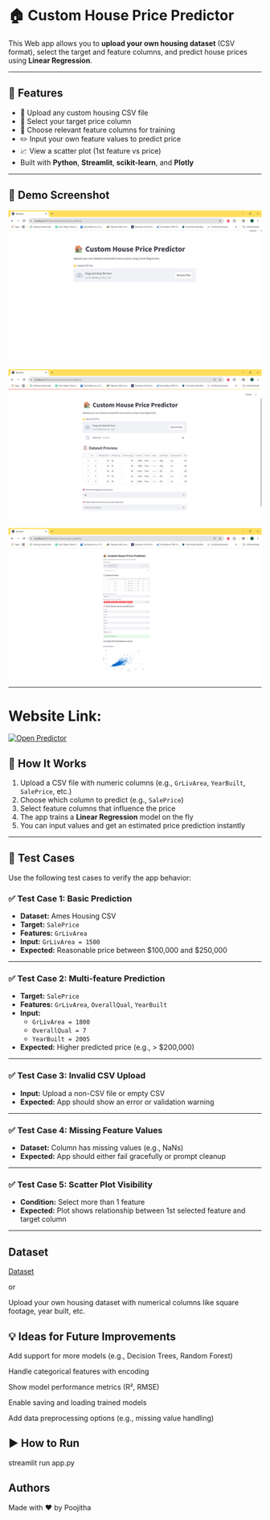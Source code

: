 # 🏠 Custom House Price Predictor

This Web app allows you to **upload your own housing dataset** (CSV format), select the target and feature columns, and predict house prices using **Linear Regression**.

---

## 🚀 Features

- 📂 Upload any custom housing CSV file
- 🎯 Select your target price column
- 📌 Choose relevant feature columns for training
- ✏️ Input your own feature values to predict price
- 📈 View a scatter plot (1st feature vs price)
- Built with **Python**, **Streamlit**, **scikit-learn**, and **Plotly**

---

## 📸 Demo Screenshot

![App Screenshot](https://github.com/PoojithaAlam/Custom-House-Price-Predictor/blob/75e1ac2d30d3f902564149a9e457b8dbcf263416/Custom%20House.png)


![App Screenshot](https://github.com/PoojithaAlam/Custom-House-Price-Predictor/blob/75e1ac2d30d3f902564149a9e457b8dbcf263416/Custom%20House1.png)


![App Screenshot](https://github.com/PoojithaAlam/Custom-House-Price-Predictor/blob/75e1ac2d30d3f902564149a9e457b8dbcf263416/Custom%20House2.png)

---
# Website Link:

<p align="left">
  <a href="https://custom-house-price-predictor-a.streamlit.app/" target="_blank">
    <img src="https://img.shields.io/badge/Open%20Predictor-Streamlit-brightgreen?logo=streamlit" alt="Open Predictor">
  </a>
</p>

## 🧠 How It Works

1. Upload a CSV file with numeric columns (e.g., `GrLivArea`, `YearBuilt`, `SalePrice`, etc.)
2. Choose which column to predict (e.g., `SalePrice`)
3. Select feature columns that influence the price
4. The app trains a **Linear Regression** model on the fly
5. You can input values and get an estimated price prediction instantly

---

## 🧪 Test Cases

Use the following test cases to verify the app behavior:

### ✅ Test Case 1: Basic Prediction

- **Dataset:** Ames Housing CSV
- **Target:** `SalePrice`
- **Features:** `GrLivArea`
- **Input:** `GrLivArea = 1500`
- **Expected:** Reasonable price between $100,000 and $250,000

---

### ✅ Test Case 2: Multi-feature Prediction

- **Target:** `SalePrice`
- **Features:** `GrLivArea`, `OverallQual`, `YearBuilt`
- **Input:**  
  - `GrLivArea = 1800`  
  - `OverallQual = 7`  
  - `YearBuilt = 2005`
- **Expected:** Higher predicted price (e.g., > $200,000)

---

### ✅ Test Case 3: Invalid CSV Upload

- **Input:** Upload a non-CSV file or empty CSV
- **Expected:** App should show an error or validation warning

---

### ✅ Test Case 4: Missing Feature Values

- **Dataset:** Column has missing values (e.g., NaNs)
- **Expected:** App should either fail gracefully or prompt cleanup

---

### ✅ Test Case 5: Scatter Plot Visibility

- **Condition:** Select more than 1 feature
- **Expected:** Plot shows relationship between 1st selected feature and target column

---



## Dataset

[Dataset](https://github.com/PoojithaAlam/Custom-House-Price-Predictor/tree/75e1ac2d30d3f902564149a9e457b8dbcf263416/Dataset)

or 

Upload your own housing dataset with numerical columns like square footage, year built, etc.


## 💡 Ideas for Future Improvements
Add support for more models (e.g., Decision Trees, Random Forest)

Handle categorical features with encoding

Show model performance metrics (R², RMSE)

Enable saving and loading trained models

Add data preprocessing options (e.g., missing value handling)


## ▶️ How to Run

streamlit run app.py
## Authors

Made with ❤️ by Poojitha

